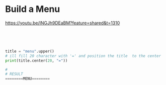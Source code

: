 # Build a Menu

https://youtu.be/INGJh9DEaBM?feature=shared&t=1310

<br>
<br>

```python

title = "menu".upper()
# ill fill 20 character with '=' and position the title  to the center
print(title.center(20, "="))

#
# RESULT
========MENU========
```
